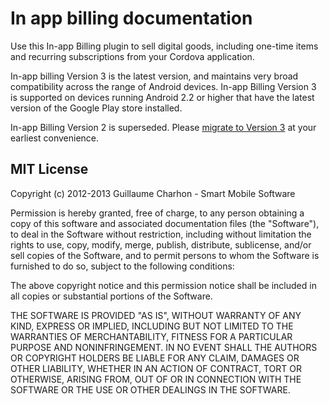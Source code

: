 In app billing documentation
===================================

Use this In-app Billing plugin to sell digital goods, including one-time items and recurring subscriptions from your Cordova application.

In-app billing Version 3 is the latest version, and maintains very broad compatibility across the range of Android devices. In-app Billing Version 3 is supported on devices running Android 2.2 or higher that have the latest version of the Google Play store installed. 

In-app Billing Version 2 is superseded. Please [migrate to Version 3](http://developer.android.com/google/play/billing/billing_overview.html#migration) at your earliest convenience.

MIT License
----------------

Copyright (c) 2012-2013 Guillaume Charhon - Smart Mobile Software

 Permission is hereby granted, free of charge, to any person obtaining a copy
 of this software and associated documentation files (the "Software"), to deal
 in the Software without restriction, including without limitation the rights
 to use, copy, modify, merge, publish, distribute, sublicense, and/or sell
 copies of the Software, and to permit persons to whom the Software is
 furnished to do so, subject to the following conditions:

 The above copyright notice and this permission notice shall be included in
 all copies or substantial portions of the Software.

 THE SOFTWARE IS PROVIDED "AS IS", WITHOUT WARRANTY OF ANY KIND, EXPRESS OR
 IMPLIED, INCLUDING BUT NOT LIMITED TO THE WARRANTIES OF MERCHANTABILITY,
 FITNESS FOR A PARTICULAR PURPOSE AND NONINFRINGEMENT. IN NO EVENT SHALL THE
 AUTHORS OR COPYRIGHT HOLDERS BE LIABLE FOR ANY CLAIM, DAMAGES OR OTHER
 LIABILITY, WHETHER IN AN ACTION OF CONTRACT, TORT OR OTHERWISE, ARISING FROM,
 OUT OF OR IN CONNECTION WITH THE SOFTWARE OR THE USE OR OTHER DEALINGS IN
 THE SOFTWARE.
